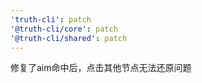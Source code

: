 ```yaml
---
'truth-cli': patch
'@truth-cli/core': patch
'@truth-cli/shared': patch
---
```


修复了aim命中后，点击其他节点无法还原问题
